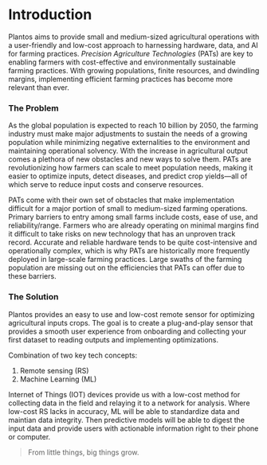 #  Introduction 
Plantos aims to provide small and medium-sized agricultural operations with a user-friendly and low-cost approach to harnessing hardware, data, and AI for farming practices. _Precision Agriculture Technologies_ (PATs) are key to enabling farmers with cost-effective and environmentally sustainable farming practices. With growing populations, finite resources, and dwindling margins, implementing efficient farming practices has become more relevant than ever.

### The Problem
As the global population is expected to reach 10 billion by 2050, the farming industry must make major adjustments to sustain the needs of a growing population while minimizing negative externalities to the environment and maintaining operational solvency. With the increase in agricultural output comes a plethora of new obstacles and new ways to solve them. PATs are revolutionizing how farmers can scale to meet population needs, making it easier to optimize inputs, detect diseases, and predict crop yields—all of which serve to reduce input costs and conserve resources.

PATs come with their own set of obstacles that make implementation difficult for a major portion of small to medium-sized farming operations. Primary barriers to entry among small farms include costs, ease of use, and reliability/range. Farmers who are already operating on minimal margins find it difficult to take risks on new technology that has an unproven track record. Accurate and reliable hardware tends to be quite cost-intensive and operationally complex, which is why PATs are historically more frequently deployed in large-scale farming practices. Large swaths of the farming population are missing out on the efficiencies that PATs can offer due to these barriers.

### The Solution
Plantos provides an easy to use and low-cost remote sensor for optimizing agricultural inputs crops. The goal is to create a plug-and-play sensor that provides a smooth user experience from onboarding and collecting your first dataset to reading outputs and implementing optimizations.

Combination of two key tech concepts:
1. Remote sensing (RS)
2. Machine Learning (ML)

Internet of Things (IOT) devices provide us with a low-cost method for collecting data in the field and relaying it to a network for analysis. Where low-cost RS lacks in accuracy, ML will be able to standardize data and maintian data integrity. Then predictive models will be able to digest the input data and provide users with actionable information right to their phone or computer.


>From little things, big things grow.
